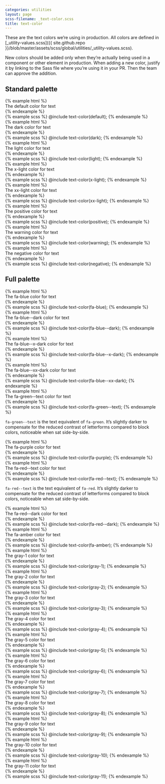 ```yaml
---
categories: utilities
layout: page
scss-filename: _text-color.scss
title: text-color
---
```


These are the text colors we’re using in production. All colors are defined in [_utility-values.scss]({{ site.github.repo }}/blob/master/assets/scss/global/utilities/_utility-values.scss).

New colors should be added only when they’re actually being used in a component or other element in production. When adding a new color, justify it by linking to the Sass file where you’re using it in your PR. Then the team can approve the addition.

## Standard palette

<div class="DocsExample DocsExample--grouped">
{% example html %}
<div class="u-text-color--default">
  The default color for text
</div>
{% endexample %}
</div>

<div class="DocsExample DocsExample--renderHidden">
{% example scss %}
@include text-color(default);
{% endexample %}
</div>


<div class="DocsExample DocsExample--grouped">
{% example html %}
<div class="u-text-color--dark">
  The dark color for text
</div>
{% endexample %}
</div>

<div class="DocsExample DocsExample--renderHidden">
{% example scss %}
@include text-color(dark);
{% endexample %}
</div>


<div class="DocsExample DocsExample--grouped">
{% example html %}
<div class="u-text-color--light">
  The light color for text
</div>
{% endexample %}
</div>

<div class="DocsExample DocsExample--renderHidden">
{% example scss %}
@include text-color(light);
{% endexample %}
</div>


<div class="DocsExample DocsExample--grouped">
{% example html %}
<div class="u-text-color--x-light">
  The x-light color for text
</div>
{% endexample %}
</div>

<div class="DocsExample DocsExample--renderHidden">
{% example scss %}
@include text-color(x-light);
{% endexample %}
</div>


<div class="DocsExample DocsExample--grouped">
{% example html %}
<div class="u-text-color--xx-light">
  The xx-light color for text
</div>
{% endexample %}
</div>

<div class="DocsExample DocsExample--renderHidden">
{% example scss %}
@include text-color(xx-light);
{% endexample %}
</div>


<div class="DocsExample DocsExample--grouped">
{% example html %}
<div class="u-text-color--positive">
  The positive color for text
</div>
{% endexample %}
</div>

<div class="DocsExample DocsExample--renderHidden">
{% example scss %}
@include text-color(positive);
{% endexample %}
</div>


<div class="DocsExample DocsExample--grouped">
{% example html %}
<div class="u-text-color--warning">
  The warning color for text
</div>
{% endexample %}
</div>

<div class="DocsExample DocsExample--renderHidden">
{% example scss %}
@include text-color(warning);
{% endexample %}
</div>


<div class="DocsExample DocsExample--grouped">
{% example html %}
<div class="u-text-color--negative">
  The negative color for text
</div>
{% endexample %}
</div>

<div class="DocsExample DocsExample--renderHidden">
{% example scss %}
@include text-color(negative);
{% endexample %}
</div>


## Full palette

<div class="DocsExample DocsExample--grouped">
{% example html %}
<div class="u-text-color--fa-blue">
  The fa-blue color for text
</div>
{% endexample %}
</div>

<div class="DocsExample DocsExample--renderHidden">
{% example scss %}
@include text-color(fa-blue);
{% endexample %}
</div>


<div class="DocsExample DocsExample--grouped">
{% example html %}
<div class="u-text-color--fa-blue--dark">
  The fa-blue--dark color for text
</div>
{% endexample %}
</div>

<div class="DocsExample DocsExample--renderHidden">
{% example scss %}
@include text-color(fa-blue--dark);
{% endexample %}
</div>


<div class="DocsExample DocsExample--grouped">
{% example html %}
<div class="u-text-color--fa-blue--x-dark">
  The fa-blue--x-dark color for text
</div>
{% endexample %}
</div>

<div class="DocsExample DocsExample--renderHidden">
{% example scss %}
@include text-color(fa-blue--x-dark);
{% endexample %}
</div>


<div class="DocsExample DocsExample--grouped">
{% example html %}
<div class="u-text-color--fa-blue--xx-dark">
  The fa-blue--xx-dark color for text
</div>
{% endexample %}
</div>

<div class="DocsExample DocsExample--renderHidden">
{% example scss %}
@include text-color(fa-blue--xx-dark);
{% endexample %}
</div>


<div class="DocsExample DocsExample--grouped">
{% example html %}
<div class="u-text-color--fa-green--text">
  The fa-green--text color for text
</div>
{% endexample %}
</div>

<div class="DocsExample DocsExample--renderHidden">
{% example scss %}
@include text-color(fa-green--text);
{% endexample %}
</div>

`fa-green--text` is the text equivalent of `fa-green`. It’s slightly darker to compensate for the reduced contrast of letterforms compared to block colors, noticeable when sat side-by-side.


<div class="DocsExample DocsExample--grouped">
{% example html %}
<div class="u-text-color--fa-purple">
  The fa-purple color for text
</div>
{% endexample %}
</div>

<div class="DocsExample DocsExample--renderHidden">
{% example scss %}
@include text-color(fa-purple);
{% endexample %}
</div>


<div class="DocsExample DocsExample--grouped">
{% example html %}
<div class="u-text-color--fa-red--text">
  The fa-red--text color for text
</div>
{% endexample %}
</div>

<div class="DocsExample DocsExample--renderHidden">
{% example scss %}
@include text-color(fa-red--text);
{% endexample %}
</div>

`fa-red--text` is the text equivalent of `fa-red`. It’s slightly darker to compensate for the reduced contrast of letterforms compared to block colors, noticeable when sat side-by-side.


<div class="DocsExample DocsExample--grouped">
{% example html %}
<div class="u-text-color--fa-red--dark">
  The fa-red--dark color for text
</div>
{% endexample %}
</div>

<div class="DocsExample DocsExample--renderHidden">
{% example scss %}
@include text-color(fa-red--dark);
{% endexample %}
</div>


<div class="DocsExample DocsExample--grouped">
{% example html %}
<div class="u-text-color--fa-amber">
  The fa-amber color for text
</div>
{% endexample %}
</div>

<div class="DocsExample DocsExample--renderHidden">
{% example scss %}
@include text-color(fa-amber);
{% endexample %}
</div>


<div class="DocsExample DocsExample--grouped">
{% example html %}
<div class="u-text-color--gray-1">
  The gray-1 color for text
</div>
{% endexample %}
</div>

<div class="DocsExample DocsExample--renderHidden">
{% example scss %}
@include text-color(gray-1);
{% endexample %}
</div>


<div class="DocsExample DocsExample--grouped">
{% example html %}
<div class="u-text-color--gray-2">
  The gray-2 color for text
</div>
{% endexample %}
</div>

<div class="DocsExample DocsExample--renderHidden">
{% example scss %}
@include text-color(gray-2);
{% endexample %}
</div>


<div class="DocsExample DocsExample--grouped">
{% example html %}
<div class="u-text-color--gray-3">
  The gray-3 color for text
</div>
{% endexample %}
</div>

<div class="DocsExample DocsExample--renderHidden">
{% example scss %}
@include text-color(gray-3);
{% endexample %}
</div>


<div class="DocsExample DocsExample--grouped">
{% example html %}
<div class="u-text-color--gray-4">
  The gray-4 color for text
</div>
{% endexample %}
</div>

<div class="DocsExample DocsExample--renderHidden">
{% example scss %}
@include text-color(gray-4);
{% endexample %}
</div>


<div class="DocsExample DocsExample--grouped">
{% example html %}
<div class="u-text-color--gray-5">
  The gray-5 color for text
</div>
{% endexample %}
</div>

<div class="DocsExample DocsExample--renderHidden">
{% example scss %}
@include text-color(gray-5);
{% endexample %}
</div>


<div class="DocsExample DocsExample--grouped">
{% example html %}
<div class="u-text-color--gray-6">
  The gray-6 color for text
</div>
{% endexample %}
</div>

<div class="DocsExample DocsExample--renderHidden">
{% example scss %}
@include text-color(gray-6);
{% endexample %}
</div>


<div class="DocsExample DocsExample--grouped">
{% example html %}
<div class="u-text-color--gray-7">
  The gray-7 color for text
</div>
{% endexample %}
</div>

<div class="DocsExample DocsExample--renderHidden">
{% example scss %}
@include text-color(gray-7);
{% endexample %}
</div>


<div class="DocsExample DocsExample--grouped">
{% example html %}
<div class="u-text-color--gray-8">
  The gray-8 color for text
</div>
{% endexample %}
</div>

<div class="DocsExample DocsExample--renderHidden">
{% example scss %}
@include text-color(gray-8);
{% endexample %}
</div>


<div class="DocsExample DocsExample--grouped">
{% example html %}
<div class="u-text-color--gray-9">
  The gray-9 color for text
</div>
{% endexample %}
</div>

<div class="DocsExample DocsExample--renderHidden">
{% example scss %}
@include text-color(gray-9);
{% endexample %}
</div>


<div class="DocsExample DocsExample--grouped">
{% example html %}
<div class="u-text-color--gray-10">
  The gray-10 color for text
</div>
{% endexample %}
</div>

<div class="DocsExample DocsExample--renderHidden">
{% example scss %}
@include text-color(gray-10);
{% endexample %}
</div>


<div class="DocsExample DocsExample--grouped">
{% example html %}
<div class="u-text-color--gray-11">
  The gray-11 color for text
</div>
{% endexample %}
</div>

<div class="DocsExample DocsExample--renderHidden">
{% example scss %}
@include text-color(gray-11);
{% endexample %}
</div>
